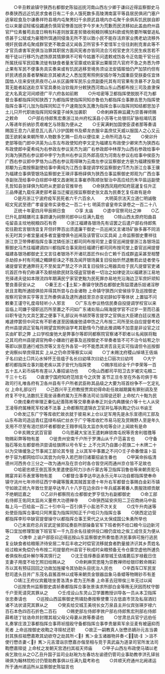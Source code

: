 <!-- { "loadSidebar": true } -->
　　○辛丑敕谕镇守狭西右都御史陈镒巡抚河南山西左少卿于谦曰近得监察御史马恭奏狭西远近饥民求食者日有二千余人饿死数多高陵渭南富平等县居民俱闭门塞户逃窜趁食及尔谦奏祥符县境内屯聚男妇千余原武县境内亦屯聚千余俱系饥民朕自即位以来屡诏轻徭役蠲逋负慎简官僚善加抚字今岁未为荒歉而民流移如此盖由府州县官尸位素餐苟且度日稍有科差则放富差贫徵收税粮则横加科歛或徇势要所嘱督追私债甚于公赋或为豪猾所饵通同侵渔无所不至以致小民不能存活弃家业携老幼流移外境奸民倡诱屯聚成群官吏不敢盘诘又闻各卫所官多不爱惜军士往往剥削克害此等不才官员虐害军民俱当治罪其职居方面风宪者亦皆同流合污视官吏贪污民生疾苦若不相干徒以行移巧为遮饰原其情罪俱不可宥今姑置不问遣敕戒饬各令正佐能干官分巡所属抚绥军民招集流徙有缺食者量发官廪或劝富家出粟赈贷凡官府不急之务悉为停止果有军民不便事务具实奏来或有饥民逃移至境务须设法安插赈恤仍严加禁约但有奸民诱惑良善者拏解赴京其被诱之人悉加宽宥照例安插尔等为国重臣受朕委任宜体国恤人往来安抚夙夜尽心从长区画俾军民乐业庶副委托其有司官果有贪暴不才及阘茸无能者起送赴京军官具奏处治钦哉并分敕狭西河南山东山西都布按三司及直隶保定大名真定河间顺德广平六府各如前敕
　　○升哈密等卫都指挥使脱脱不花为都督佥事都指挥同知狭西丁为都指挥使指挥同知亦鲁伯为都指挥佥事滕吉思为指挥使指挥佥事可儿加为指挥同知正千户速南加失瓦撒为指挥佥事以指挥同知结都思加子土儿只开代职故指挥同知保童子绰失加袭职
　　○命剌麻答麻监藏为崇善禅师赐之敕命
　　○户部右侍郎焦宏奏浙江处州府松溪县小苏等七处银坑矿脉枯竭坑首人等递年折纳钞贯艰难乞与除豁为便从之
　　○壬寅满剌加国使臣谟者那等奏请赐国王息力八密息瓦儿丢八沙护国敕书及蟒龙衣服伞盖庶仗天威以服国人之心又云国王欲躬亲来朝所带人物数多乞赐一巨舟以便往来  上命所司造与之
　　○癸卯升吏部等衙门郎中洪英为山东左布政使知府李文定为福建左布政使少卿宋杰为狭西右布政使郎中夏希纯为右参政左参议吴杰为湖广右参政郎中林厚为山西右参政给事中刘海为狭西右参议郎中李宁为贵州右参议员外郎高信为河南左参议右给事中侯臣为广西右参议郎中罗恪为山西右参议周得琳为云南左参议监察御史方册为福建按察使郑颙为云南按察副使给事中黄纯为江西佥事提调学校监察御史邝杰为浙江佥事王骥为福建佥事俱管银场监察御史王瑛评事杨铎俱为狭西佥事监察御史郑观为广西佥事寺副张茂给事中白琮郎中楼文昌谢琬主事崔恭陈顺张智治中高应经历朱华盐运副使孔哲知县张铎俱为知府从吏部会官推举也
　　○命狭西凤翔府知府扈暹复任升正三品俸暹九载任满吏部考最当迁擢巡按监察御史张文昌为民奏乞复任故有是命
　　○是月浙江宁波府疫军民死者六千六百余人
　　大明英宗法天立道仁明诚敬昭文宪武至德广孝睿皇帝实录卷之一百二十七
明英宗睿皇帝实录卷之一百二十八
　　正统十年夏四月甲辰朔日食
　　○享  太庙
　　○遣中官祭司灶之神
　　○乙巳升礼部精膳司主事顾谦为祠祭司郎中以任满九载也
　　○除山西太原府阳曲县屯留县主坟地税粮四石有奇
　　○浙江福建各银场先有诏罢之后遣户部右侍郎焦宏往勘宏言银场宜复开但奸弊百出须遣廉干御史一员巡闸又言诸场矿脉多寡不同消长无时其少者宜量减多者宜量增俱令巡闸及该管官以实具闻  上命监察御史曹祥往浙江京卫带俸都指挥佥事沈辚任浙江都司同布按司堂上委官巡闸提督浙江各银场监察御史冯杰往福建调四川都指挥佥事吴刚任福建行都司同布按司堂上委官巡闸提督福建各银场都御史王文言往者银场不开诸坑首匠作纠合亡赖千百成群盗采甚至相讐杀劫掠乡村有司捕之輙肆拒诛之不胜及闻开银场冀复旧役始忻然退散若此徒者使与诸提督官吏通弊将无不至矣宜严禁之不许其复旧役除公用器具给于民凡提督官吏诸坑首匠作有仍称课不及额掊歛民财及侵盗官银者一切治之如律徒流以福建浙江易地充驿递夫徒如本限流四年期满民宁家官吏黜为民死罪亦易地充沿海边卫军庶奸顽知警良善获安从之
　　○秦王志＜土絜＞奏镇守狭西右都御史陈镒潜通乐妓诸淫秽状且言鞫所通妓俱验并得其所尝与白金诸物  上命镇守狭西兴安侯徐亨及巡按御史按察司官体实亨等言王所奏俱诬及逮所通妓至京亦变初辞如亨等体状  上置镒不问敕秦王谨守礼度毋轻听小人邪言
　　○广东左参议杨信民奏自投提调学校官以来监临上司嫌于侵职巡历所至置之不问如广东诸处阻山隔海提学官不过岁一至而已虽曰职专徒为文具乞罢之便事下礼部议尚书胡濙等言提学之官俱出大臣建白廷议推选难遽停罢但中间实有不职者遂至因循废弛请申饬之凡布按二司所至处自应提督考校府州县提调正官每月朔望宜照例诣学考其勤惰今乃彼此推调略不加意是非设官之过实由旷职之弊  上曰学校废弛大是弊事尔等即同都察院官察诸不职者以名闻朕将黜之其司府州县提调官拘牵小嫌故行避事及巡按御史不举奏者皆不可不治今姑宥之尔等即以朕意通行戒饬濙等又言在外各官一时不能悉其贤否且无实可指请但令巡按御史询察纠举庶得其实  上从之仍命濙等察实以闻
　　○丁未赐沈府稷山悼靖王佶焆子名曰幼土□共沁水悼怀王佶熅子名长曰幼塐次曰幼土□丽次曰幼堮
　　○大宁都司都指挥佥事刘能老疾以其子安代为指挥使
　　○赐序班祁全千户李荣等一百五十五人彩币绢布有差以入番招谕功也
　　○免山西都司平阳卫去岁被灾屯粮二千三十七石
　　○直隶宁国府知府范旭言今之庆贺  圣节正旦冬至在外各司俱于布政司行礼唯各府有卫各州县有千户所者武臣称其品级之大要为班首纷争不一乞定礼仪  上命礼部议行
　　○己酉兴平王府教授贾宾初得命赴任故越期冀有罪别调及至府复不守礼法数抗王竟坐诬奏府属为王所奏法司论当赎徒还职  上命杖六十黜为民
　　○庚戌秦府审理正秦弘纪善陈彬等交章奏承奉正刘全内典膳侯介等十七人从臾王凌辱府属棰死军校诸不法事  上命都察院遣锦衣卫官并弘等执鞫之仍以书谕王
　　○命发辽东广宁等库收贮故衣就于彼易米上仓以足军用先是永乐宣德间工部及山东布政司造运青红蓝绿布绢纻丝衣于广宁等库收贮市易马驼及赏赐野人至是年久支用不尽至有浥烂损坏者都御史王翱李纯及太监亦失哈等会计上闻故有是命
　　○辛亥赐文武百官晏
　　○乌思藏大宝法王遣剌麻锁南屯祝等贡舍利氆氇等物赐彩弊等物有差
　　○徙贵州安南千户所于罗渭山从千户范喜言也
　　○守备独石等处左都督杨洪尝请给旗牌以号令军士  上不允洪乃自置小箭旗二十木牌二十以为交锋缓急之节事闻工部论其专擅  上以其军中事置之不问○壬子命番僧温卜监参于容为都网给印以其尝为向导入若巴赊归诸寨招谕生番也
　　○甲寅命拆临清德州河西务仓三分之一改为通州及在京仓时各仓皆空闲而通州京仓皆不足故也
　　○哈密忠顺王倒瓦答失里遣使臣阿力沙赤斤蒙古等卫指挥羽鲁伯等来朝贡驼马赐宴并彩币表里等物有差
　　○都督佥事李达卒达永乐元年以功自都指挥使奉命镇守洮州七年帅师征西宁申藏等簇禽其贼首宣德十年升右军都督佥事赐白金彩币镇守如故正统九年致仕至是卒达年八十八岁在边余四十年兵威甚著番人畏服效顺贡献不绝朝廷嘉之
　　○乙卯升都察院右佥都御史罗亨信为右副都御史
　　○命工部右侍郎王佑同太监尚义董修大功德禅寺
　　○命狭西延安庆阳二卫召商纳马中盐每上马一匹给盐一百二十引中马一百引俱于小盐池不次关支
　　○戊午升肉迷等处使臣指挥佥事哈只阿黑蛮为指挥同知正千户哈只为指挥佥事
　　○狭西定边营都指挥李珍卒缺官提督操守以都指挥佥事王荣代之从太保成国公朱勇所举也
　　○己未宣府总兵官武定侯郭玹奏臣所部操备官军下班者例不给口粮今沿边新河等口宜加修理暂拨下班官军一千九百余名往彼供役口粮仍宜给之俟工成住支为便从之
　　○庚申  上谕户部臣曰近得巡按山东监察御史所奏恤患济民事俱可施行逃民复业缺食者给粮赈济待安居二年后丰收之时偿官流移就食者酌量接济识其乡贯姓名给过粮米免偿仍令布按二司提督府州县官于秋成时籴粮预备无令仓廪空虚他所逋负者俱俟秋成补解尔等其慎行之
　　○沈王佶焞奏臣弟黎城王佶燏薨后岁禄截日住支妻子用度不给乞照旧给赐从之
　　○命剌麻赏思隆为崇教禅师给银印敕命赐彩币以其有预征回回之功故加旌擢令其协助头目抚治人民也
　　○辛酉车□军民宣慰司遣头目并广东茂名县猺首林以成等来朝贡金银器皿象马香蜡等物赐钞币有差
　　○靖江王府仪宾戴瑄坐詈洛清乡君为王所奏  上命革去冠带俟三年无过以闻
　　○巡按贵州监察御史虞祯奏都指挥佥事张景诛求所部白金等贿无厌因而杖守御千户至死请究其罪从之
　　○壬戌设山东灵山卫学置教授训导各一员从本卫指挥张忠奏请也
　　○巡按山西监察御史熊璘劾奏按察使曹习古低直市货及私宿酒妇诸不法状请究其罪从之
　　○癸亥给交城王美垸长女万泉县主并仪宾张瑛岁禄六百石本色四百石折色二百石
　　○赐吏部左侍郎李敩户部右侍郎焦宏刑部右侍郎薛希琏丁铉诰命并封赠其祖父母父母妻从敩等奏请也
　　○甘肃总兵官宁远伯任礼奏掌庄浪卫事都指挥佥事蒋祯擅殴守备都指挥佥事李贵屡索军余豆麦有被逼抑而死者  上命巡按御史收鞫之寻赎杖还职
　　○故正一嗣教真人张懋丞嫡孙元吉当袭封其族叔祖懋嘉欺其幼欲夺之劫其所＜扌嶲＞金玉诸器物并奏＜锍-釒＞沮不使行懋丞妻＜扌嶲＞元吉潜诣京懋嘉亦偕至相与竞于真武庙为道录司官所发法司鞫懋嘉赎徒  上命杖之发朝天宫洒扫其祖天师庙
　　○甲子山西左布政使马璘以老疾乞致仕从之○乙丑升国子监司业赵琬为左春坊左谕德仍管司业事助教李洪孔铎翁瑛俱为翰林院检讨仍管助教事俱以任满九载考称也
　　○并顺天府通州北阙递运所于通州递运所从监察御史陈镒言也
